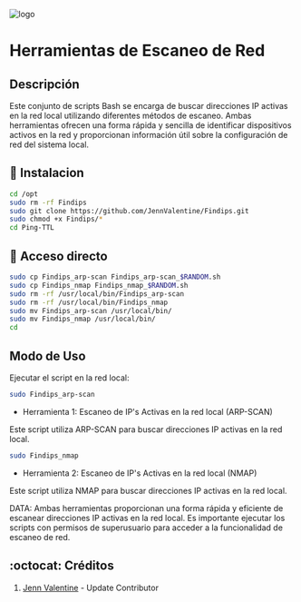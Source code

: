 ![logo](https://edteam-media.s3.amazonaws.com/blogs/big/2ab53939-9b50-47dd-b56e-38d4ba3cc0f0.png)

# Herramientas de Escaneo de Red

## Descripción

Este conjunto de scripts Bash se encarga de buscar direcciones IP activas en la red local 
utilizando diferentes métodos de escaneo. Ambas herramientas ofrecen una forma rápida y sencilla 
de identificar dispositivos activos en la red y proporcionan información útil sobre la 
configuración de red del sistema local.

## :book: Instalacion
```bash
cd /opt
sudo rm -rf Findips
sudo git clone https://github.com/JennValentine/Findips.git
sudo chmod +x Findips/*
cd Ping-TTL
```

## :book: Acceso directo
```bash
sudo cp Findips_arp-scan Findips_arp-scan_$RANDOM.sh
sudo cp Findips_nmap Findips_nmap_$RANDOM.sh
sudo rm -rf /usr/local/bin/Findips_arp-scan
sudo rm -rf /usr/local/bin/Findips_nmap
sudo mv Findips_arp-scan /usr/local/bin/
sudo mv Findips_nmap /usr/local/bin/
cd
```

## Modo de Uso

Ejecutar el script en la red local:


```bash
sudo Findips_arp-scan
```
* Herramienta 1: Escaneo de IP's Activas en la red local (ARP-SCAN)

Este script utiliza ARP-SCAN para buscar direcciones IP activas en la red local.

```bash
sudo Findips_nmap
```
* Herramienta 2: Escaneo de IP's Activas en la red local (NMAP)

Este script utiliza NMAP para buscar direcciones IP activas en la red local.

DATA: Ambas herramientas proporcionan una forma rápida y eficiente de escanear direcciones IP activas en la red local. 
Es importante ejecutar los scripts con permisos de superusuario para acceder a la funcionalidad de escaneo de red.

## :octocat: Créditos
1. [Jenn Valentine](https://t.me/JennValentine) - Update Contributor
